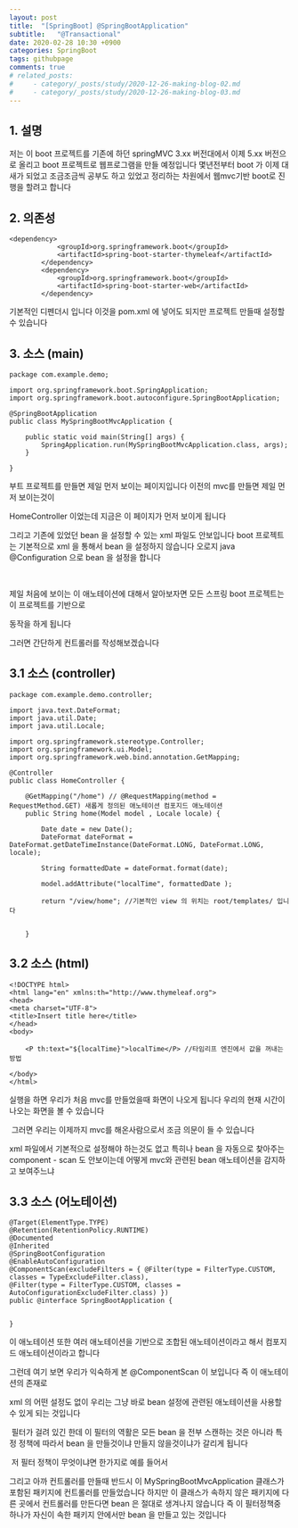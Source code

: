 ```yaml
---
layout: post
title:  "[SpringBoot] @SpringBootApplication"
subtitle:   "@Transactional"
date: 2020-02-28 10:30 +0900
categories: SpringBoot
tags: githubpage
comments: true
# related_posts:
#     - category/_posts/study/2020-12-26-making-blog-02.md
#     - category/_posts/study/2020-12-26-making-blog-03.md
---
```


## 1. 설명

저는 이 boot 프로젝트를 기존에 하던 springMVC 3.xx 버전대에서 이제 5.xx 버전으로 올리고 boot 프로젝트로 웹프로그램을 만들 예정입니다 몇년전부터 boot 가 이제 대새가 되었고 조금조금씩 공부도 하고 있었고 
정리하는 차원에서 웹mvc기반 boot로 진행을 할려고 합니다 


## 2. 의존성

```
<dependency>
			<groupId>org.springframework.boot</groupId>
			<artifactId>spring-boot-starter-thymeleaf</artifactId>
		</dependency>
		<dependency>
			<groupId>org.springframework.boot</groupId>
			<artifactId>spring-boot-starter-web</artifactId>
		</dependency>
```

기본적인 디펜더시 입니다 이것을 pom.xml 에 넣어도 되지만 프로젝트 만들때 설정할 수 있습니다 

## 3. 소스 (main)

```
package com.example.demo;

import org.springframework.boot.SpringApplication;
import org.springframework.boot.autoconfigure.SpringBootApplication;

@SpringBootApplication
public class MySpringBootMvcApplication {

	public static void main(String[] args) {
		SpringApplication.run(MySpringBootMvcApplication.class, args);
	}

}

```

부트 프로젝트를 만들면 제일 먼저 보이는 페이지입니다 이전의 mvc를 만들면 제일 먼저 보이는것이 

HomeController 이었는데 지금은 이 페이지가 먼저 보이게 됩니다 

그리고 기존에 있었던 bean 을 설정할 수 있는 xml 파일도 안보입니다 boot 프로젝트는 기본적으로 xml 을 통해서 bean 을 설정하지 않습니다 오로지 java @Configuration 으로 bean 을 설정을 합니다 

​

제일 처음에 보이는 이 애노테이션에 대해서 알아보자면 모든 스프링 boot 프로젝트는 이 프로젝트를 기반으로 

동작을 하게 됩니다 


그러면 간단하게 컨트롤러를 작성해보겠습니다 


## 3.1 소스 (controller)
```
package com.example.demo.controller;

import java.text.DateFormat;
import java.util.Date;
import java.util.Locale;

import org.springframework.stereotype.Controller;
import org.springframework.ui.Model;
import org.springframework.web.bind.annotation.GetMapping;

@Controller
public class HomeController {
	
	@GetMapping("/home") // @RequestMapping(method = RequestMethod.GET) 새롭게 정의된 애노테이션 컴포지드 애노테이션
	public String home(Model model , Locale locale) {
		
		Date date = new Date();
		DateFormat dateFormat = DateFormat.getDateTimeInstance(DateFormat.LONG, DateFormat.LONG, locale);
		
		String formattedDate = dateFormat.format(date);
		
		model.addAttribute("localTime", formattedDate );
		
		return "/view/home"; //기본적인 view 의 위치는 root/templates/ 입니다 
		
		
	}
```

## 3.2 소스 (html)
```
<!DOCTYPE html>
<html lang="en" xmlns:th="http://www.thymeleaf.org">
<head>
<meta charset="UTF-8">
<title>Insert title here</title>
</head>
<body>

	<P th:text="${localTime}">localTime</P> //타임리프 엔진에서 값을 꺼내는 방법 

</body>
</html>
```

실행을 하면 우리가 처음 mvc를 만들었을때 화면이 나오게 됩니다  우리의 현재 시간이 나오는 화면을 볼 수 있습니다 

​
그러면 우리는 이제까지 mvc를 해온사람으로서 조금 의문이 들 수 있습니다 

xml 파일에서 기본적으로 설정해야 하는것도 없고 특히나 bean 을 자동으로 찾아주는 component - scan 도 안보이는데 어떻게 mvc와 관련된 bean 애노테이션을 감지하고 보여주느냐

## 3.3 소스 (어노테이션)
```
@Target(ElementType.TYPE)
@Retention(RetentionPolicy.RUNTIME)
@Documented
@Inherited
@SpringBootConfiguration
@EnableAutoConfiguration
@ComponentScan(excludeFilters = { @Filter(type = FilterType.CUSTOM, classes = TypeExcludeFilter.class),
@Filter(type = FilterType.CUSTOM, classes = AutoConfigurationExcludeFilter.class) })
public @interface SpringBootApplication {


}
```

이 애노테이션 또한 여러 애노테이션을 기반으로 조합된 애노테이션이라고 해서 컴포지드 애노테이션이라고 합니다 

그런데 여기 보면 우리가 익숙하게 본 @ComponentScan 이 보입니다 즉 이 애노테이션의 존재로 

xml 의 어떤 설정도 없이 우리는 그냥 바로 bean 설정에 관련된 애노테이션을 사용할 수 있게 되는 것입니다 

​
필터가 걸려 있긴 한데  이 필터의 역활은 모든 bean 을 전부 스캔하는 것은 아니라 특정 정책에 따라서 bean 을 만들것이냐 만들지 않을것이냐가 갈리게 됩니다 

​
저 필터 정책이 무엇이냐면 한가지로 예를 들어서 

그리고 아까 컨트롤러를 만들때 반드시 이 MySpringBootMvcApplication 클래스가 포함된 패키지에 컨트롤러를 만들었습니다 하지만 이 클래스가 속하지 않은 패키지에 다른 곳에서 컨트롤러를 만든다면 bean 은 절대로 생겨나지 않습니다 즉 이 필터정책중 하나가 자신이 속한 패키지 안에서만 bean 을 만들고 있는 것입니다 

